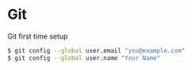 # Git

Git first time setup

```bash
$ git config --global user.email "you@example.com"
$ git config --global user.name "Your Name"
```
